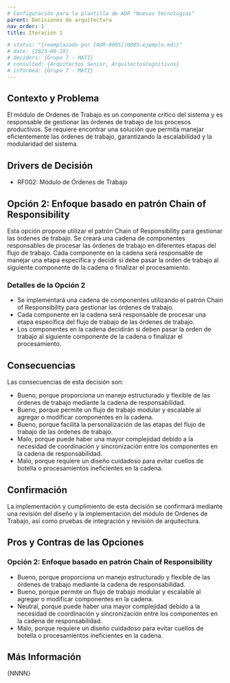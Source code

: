 ```yaml
---
# Configuración para la plantilla de ADR "Nuevas tecnologias"
parent: Decisiones de arquitectura
nav_order: 1
title: Iteración 1

# status: "{reemplazado por [ADR-0005](0005-ejemplo.md)}"
# date: {2023-06-19}
# deciders: {Grupo 7 - MATI}
# consulted: {Arquitectos Senior, ArquitectosCognitivos}
# informed: {Grupo 7 - MATI}
---
```

## Contexto y Problema

El módulo de Ordenes de Trabajo es un componente crítico del sistema y es responsable de gestionar las órdenes de trabajo de los procesos productivos. Se requiere encontrar una solución que permita manejar eficientemente las órdenes de trabajo, garantizando la escalabilidad y la modularidad del sistema.

## Drivers de Decisión

* RF002: Módulo de Órdenes de Trabajo

## Opción 2: Enfoque basado en patrón Chain of Responsibility

   Esta opción propone utilizar el patrón Chain of Responsibility para gestionar las órdenes de trabajo. Se creará una cadena de componentes responsables de procesar las órdenes de trabajo en diferentes etapas del flujo de trabajo. Cada componente en la cadena será responsable de manejar una etapa específica y decidir si debe pasar la orden de trabajo al siguiente componente de la cadena o finalizar el procesamiento.

### Detalles de la Opción 2

   - Se implementará una cadena de componentes utilizando el patrón Chain of Responsibility para gestionar las órdenes de trabajo.
   - Cada componente en la cadena será responsable de procesar una etapa específica del flujo de trabajo de las órdenes de trabajo.
   - Los componentes en la cadena decidirán si deben pasar la orden de trabajo al siguiente componente de la cadena o finalizar el procesamiento.

## Consecuencias

Las consecuencias de esta decisión son:

* Bueno, porque proporciona un manejo estructurado y flexible de las órdenes de trabajo mediante la cadena de responsabilidad.
* Bueno, porque permite un flujo de trabajo modular y escalable al agregar o modificar componentes en la cadena.
* Bueno, porque facilita la personalización de las etapas del flujo de trabajo de las órdenes de trabajo.
* Malo, porque puede haber una mayor complejidad debido a la necesidad de coordinación y sincronización entre los componentes en la cadena de responsabilidad.
* Malo, porque requiere un diseño cuidadoso para evitar cuellos de botella o procesamientos ineficientes en la cadena.


## Confirmación

La implementación y cumplimiento de esta decisión se confirmará mediante una revisión del diseño y la implementación del módulo de Ordenes de Trabajo, así como pruebas de integración y revisión de arquitectura.

## Pros y Contras de las Opciones

### Opción 2: Enfoque basado en patrón Chain of Responsibility

* Bueno, porque proporciona un manejo estructurado y flexible de las órdenes de trabajo mediante la cadena de responsabilidad.
* Bueno, porque permite un flujo de trabajo modular y escalable al agregar o modificar componentes en la cadena.
* Neutral, porque puede haber una mayor complejidad debido a la necesidad de coordinación y sincronización entre los componentes en la cadena de responsabilidad.
* Malo, porque requiere un diseño cuidadoso para evitar cuellos de botella o procesamientos ineficientes en la cadena.

## Más Información

{NNNN}


